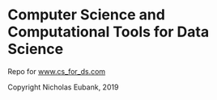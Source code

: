 # Computer Science and Computational Tools for Data Science

Repo for www.cs_for_ds.com


Copyright Nicholas Eubank, 2019
